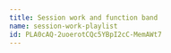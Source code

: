 ```yaml
---
title: Session work and function band
name: session-work-playlist
id: PLA0cAQ-2uoerotCQc5YBpI2cC-MemAWt7
---
```

